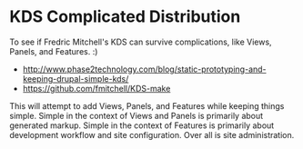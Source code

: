 KDS Complicated Distribution
============================

To see if Fredric Mitchell's KDS can survive complications, like Views, Panels, and Features. :)

* http://www.phase2technology.com/blog/static-prototyping-and-keeping-drupal-simple-kds/
* https://github.com/fmitchell/KDS-make

This will attempt to add Views, Panels, and Features while keeping things
simple. Simple in the context of Views and Panels is primarily about generated
markup. Simple in the context of Features is primarily about development
workflow and site configuration. Over all is site administration.

